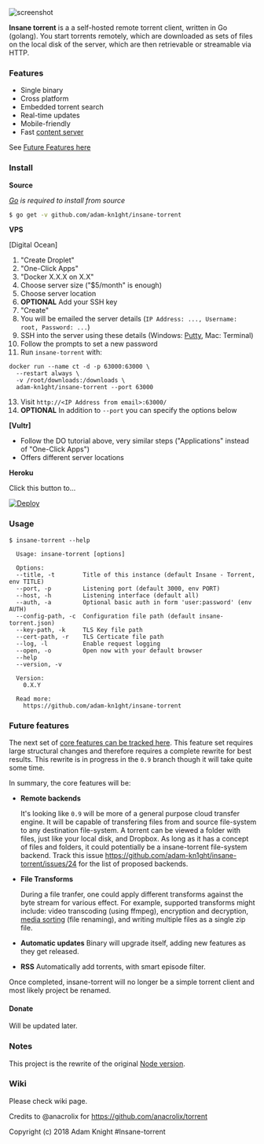 <img src="https://user-images.githubusercontent.com/15851231/41191283-8f4e751e-6c06-11e8-85e3-1ffed5a6fd44.png" alt="screenshot"/>

**Insane torrent** is a a self-hosted remote torrent client, written in Go (golang). You start torrents remotely, which are downloaded as sets of files on the local disk of the server, which are then retrievable or streamable via HTTP.

### Features

* Single binary
* Cross platform
* Embedded torrent search
* Real-time updates
* Mobile-friendly
* Fast [content server](http://golang.org/pkg/net/http/#ServeContent)

See [Future Features here](#future-features)

### Install

<!-- **Binaries**

[![Releases](https://img.shields.io/github/release/adam-kn1ght/insane-torrent.svg)](https://github.com/adam-kn1ght/insane-torrent/releases) [![Releases](https://img.shields.io/github/downloads/adam-kn1ght/insane-torrent/total.svg)](https://github.com/adam-kn1ght/insane-torrent/releases)

See [the latest release](https://github.com/adam-kn1ght/insane-torrent/releases/latest) or download and install it now with

```
curl https://i.adamknight.com/insane-torrent! | bash
```

*Tip*: [Auto-run `insane-torrent` on boot](https://github.com/adam-kn1ght/insane-torrent/wiki/Auto-Run-on-Reboot)

**Docker**

[![Docker Pulls](https://img.shields.io/docker/pulls/adam-kn1ght/insane-torrent.svg)][dockerhub] [![Image Size](https://images.microbadger.com/badges/image/adam-kn1ght/insane-torrent.svg)][dockerhub]

[dockerhub]: https://hub.docker.com/r/adam-kn1ght/insane-torrent/

``` sh
$ docker run -d -p 3000:3000 -v /path/to/my/downloads:/downloads adam-kn1ght/insane-torrent
```
-->
**Source**

*[Go](https://golang.org/dl/) is required to install from source*

``` sh
$ go get -v github.com/adam-kn1ght/insane-torrent
```

**VPS**

[Digital Ocean]<!--(https://m.do.co/c/011fa87fde07)-->

  <!--1. [Sign up with free $10 credit](https://m.do.co/c/011fa87fde07)-->
  1. "Create Droplet"
  2. "One-Click Apps"
  3. "Docker X.X.X on X.X"
  4. Choose server size ("$5/month" is enough)
  5. Choose server location
  6. **OPTIONAL** Add your SSH key
  7. "Create"
  8. You will be emailed the server details (`IP Address: ..., Username: root, Password: ...`)
  9. SSH into the server using these details (Windows: [Putty](https://the.earth.li/~sgtatham/putty/latest/x86/putty.exe), Mac: Terminal)
  10. Follow the prompts to set a new password
  11. Run `insane-torrent` with:

    docker run --name ct -d -p 63000:63000 \
      --restart always \
      -v /root/downloads:/downloads \
      adam-kn1ght/insane-torrent --port 63000

  13. Visit `http://<IP Address from email>:63000/`
  14. **OPTIONAL** In addition to `--port` you can specify the options below

**[Vultr]**<!--(http://www.vultr.com/?ref=6947403-3B)-->

<!--* [Sign up with free $10 credit here](http://www.vultr.com/?ref=6947403-3B)-->
* Follow the DO tutorial above, very similar steps ("Applications" instead of "One-Click Apps")
* Offers different server locations

<!--[AWS](https://aws.amazon.com)-->

**Heroku**

<p>Click this button to...</p>
<p>
<a href="https://heroku.com/deploy" rel="nofollow"><img src="https://camo.githubusercontent.com/c0824806f5221ebb7d25e559568582dd39dd1170/68747470733a2f2f7777772e6865726f6b7563646e2e636f6d2f6465706c6f792f627574746f6e2e706e67" alt="Deploy" data-canonical-src="https://www.herokucdn.com/deploy/button.png" style="max-width:100%;"></a>
</p>

### Usage

```
$ insane-torrent --help

  Usage: insane-torrent [options]

  Options:
  --title, -t        Title of this instance (default Insane - Torrent, env TITLE)
  --port, -p         Listening port (default 3000, env PORT)
  --host, -h         Listening interface (default all)
  --auth, -a         Optional basic auth in form 'user:password' (env AUTH)
  --config-path, -c  Configuration file path (default insane-torrent.json)
  --key-path, -k     TLS Key file path
  --cert-path, -r    TLS Certicate file path
  --log, -l          Enable request logging
  --open, -o         Open now with your default browser
  --help
  --version, -v

  Version:
    0.X.Y

  Read more:
    https://github.com/adam-kn1ght/insane-torrent

```

### Future features

The next set of [core features can be tracked here](https://github.com/adam-kn1ght/insane-torrent/issues?q=is%3Aopen+is%3Aissue+label%3Acore-feature). This feature set requires large structural changes and therefore requires a complete rewrite for best results. This rewrite is in progress in the `0.9` branch though it will take quite some time.

In summary, the core features will be:

* **Remote backends**

  It's looking like `0.9` will be more of a general purpose cloud transfer engine. It will be capable of transfering files from and source file-system to any destination file-system. A torrent can be viewed a folder with files, just like your local disk, and Dropbox. As long as it has a concept of files and folders, it could potentially be a insane-torrent file-system backend. Track this issue https://github.com/adam-kn1ght/insane-torrent/issues/24 for the list of proposed backends.

* **File Transforms**

  During a file tranfer, one could apply different transforms against the byte stream for various effect. For example, supported transforms might include: video transcoding (using ffmpeg), encryption and decryption, [media sorting](https://github.com/adam-kn1ght/insane-torrent/issues/4) (file renaming), and writing multiple files as a single zip file.

* **Automatic updates** Binary will upgrade itself, adding new features as they get released.

* **RSS** Automatically add torrents, with smart episode filter.

Once completed, insane-torrent will no longer be a simple torrent client and most likely project be renamed.

#### Donate

Will be updated later.
<!--
If you'd like to buy me a coffee or more, you can donate via [PayPal](https://www.paypal.com/cgi-bin/webscr?cmd=_xclick&business=dev%40jpillora%2ecom&lc=AU&item_name=Open%20Source%20Donation&button_subtype=services&currency_code=USD&bn=PP%2dBuyNowBF%3abtn_buynowCC_LG%2egif%3aNonHosted) or BitCoin `1AxEWoz121JSC3rV8e9MkaN9GAc5Jxvs4`.

-->

### Notes

This project is the rewrite of the original [Node version](https://github.com/jpillora/node-torrent-cloud).

### Wiki

Please check wiki page.

<!--
![overview](https://docs.google.com/drawings/d/1ekyeGiehwQRyi6YfFA4_tQaaEpUaS8qihwJ-s3FT_VU/pub?w=606&h=305)
-->

Credits to @anacrolix for https://github.com/anacrolix/torrent

Copyright (c) 2018 Adam Knight #Insane-torrent
